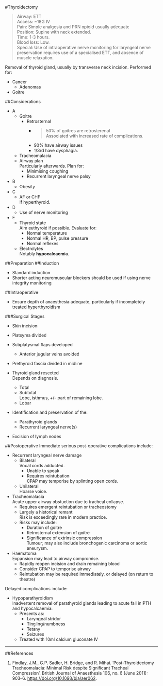 #Thyroidectomy
>Airway: ETT <br>
>Access: ~18G IV <br>
>Pain: Simple analgesia and PRN opioid usually adequate <br>
>Position: Supine with neck extended. <br>
>Time: 1-3 hours. <br>
>Blood loss: Low. <br>
>Special: Use of intraoperative nerve monitoring for laryngeal nerve preservation requires use of a specialised ETT, and absence of muscle relaxation. <br>


Removal of thyroid gland, usually by transverse neck incision. Performed for:
* Cancer
	* Adenomas
* Goitre

##Considerations
* A
	* Goitre
		* Retrosternal
			* >50% of goitres are retrosterenal  
			Associated with increased rate of complications.
			* 90% have airway issues
			* 1/3rd have dysphagia.
	* Tracheomalacia
	* Airway plan  
	Particularly afterwards. Plan for:
		* Minimising coughing
		* Recurrent laryngeal nerve palsy
* B
	* Obesity
* C
	* AF or CHF  
	If hyperthyroid.
* D
	* Use of nerve monitoring
* E
	* Thyroid state  
	Aim euthyroid if possible. Evaluate for:
		* Normal temperature
		* Normal HR, BP, pulse pressure
		* Normal reflexes
	* Electrolytes  
	Notably **hypocalcaemia**.


##Preparation
##Induction
* Standard induction
* Shorter acting neuromuscular blockers should be used if using nerve integrity monitoring

##Intraoperative
* Ensure depth of anaesthesia adequate, particularly if incompletely treated hyperthyroidism


###Surgical Stages
* Skin incision
* Platsyma divided
* Subplatysmal flaps developed
	* Anterior jugular veins avoided
* Prethyroid fascia divided in midline


* Thyroid gland resected  
Depends on diagnosis.
	* Total
	* Subtotal  
	Lobe, isthmus, +/- part of remaining lobe.
	* Lobar
* Identification and preservation of the:
	* Parathyroid glands
	* Recurrent laryngeal nerve(s)
* Excision of lymph nodes

##Postoperative
Immediate serious post-operative complications include:
* Recurrent laryngeal nerve damage
	* Bilateral  
	Vocal cords adducted.
		* Unable to speak
		* Requires reintubation  
		CPAP may temporise by splinting open cords.
	* Unilateral  
	Hoarse voice.
* Tracheomalacia  
Acute upper airway obstuction due to tracheal collapse.
	* Requires emergent reintubation or tracheostomy
	* Largely a historical remant  
	Risk is exceedingly rare in modern practice.
	* Risks may include:
		* Duration of goitre
		* Retrosternal extension of goitre
		* Significance of extrinsic compression  
		Tumour; may also include bronchogenic carcinoma or aortic aneurysm.
* Haematoma  
Expansion may lead to airway compromise.
	* Rapidly reopen incision and drain remaining blood
	* Consider CPAP to temporise airway
	* Reintubation may be required immediately, or delayed (on return to theatre)

Delayed complications include:
* Hypoparathyroidism  
Inadvertent removal of parathyroid glands leading to acute fall in PTH and hypocalcaemia:
	* Presents as:
		* Laryngeal stridor
		* Tingling/numbness
		* Tetany
		* Seizures
	* Treated with 10ml calcium gluconate IV


---
##References
1. Findlay, J.M., G.P. Sadler, H. Bridge, and R. Mihai. ‘Post-Thyroidectomy Tracheomalacia: Minimal Risk despite Significant Tracheal Compression’. British Journal of Anaesthesia 106, no. 6 (June 2011): 903–6. https://doi.org/10.1093/bja/aer062.
